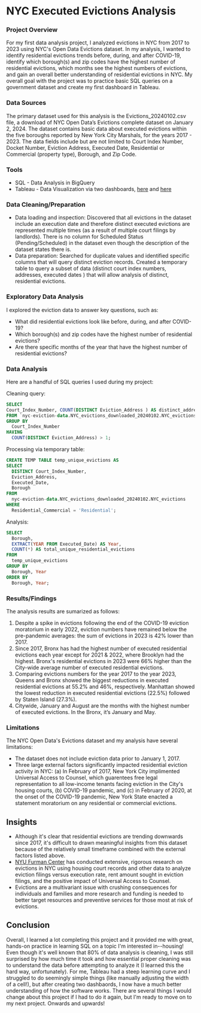 # NYC Executed Evictions Analysis

### Project Overview

For my first data analysis project, I analyzed evictions in NYC from 2017 to 2023 using NYC's Open Data Evictions dataset. In my analysis, I wanted to identify residential evictions trends before, during, and after COVID-19, identify which borough(s) and zip codes have the highest number of residential evictions, which months see the highest numbers of evictions, and gain an overall better understanding of residential evictions in NYC. My overall goal with the project was to practice basic SQL queries on a government dataset and create my first dashboard in Tableau.

### Data Sources

The primary dataset used for this analysis is the Evictions_20240102.csv file, a download of NYC Open Data’s Evictions complete dataset on January 2, 2024. The dataset contains basic data about executed evictions within the five boroughs reported by New York City Marshals, for the years 2017 - 2023. The data fields include but are not limited to Court Index Number, Docket Number, Eviction Address, Executed Date, Residential or Commercial (property type), Borough, and Zip Code.

### Tools

- SQL - Data Analysis in BigQuery
- Tableau - Data Visualization via two dashboards, [here](https://public.tableau.com/views/cleaned_distinctNYCresevictions/NYCevictionsoverview?:language=en-US&:display_count=n&:origin=viz_share_link) and [here](https://public.tableau.com/views/2023ExecutedResidentialEvictionsintheBronxNYC/Bronxresevictionsdashboard?:language=en-US&:display_count=n&:origin=viz_share_link)

### Data Cleaning/Preparation

- Data loading and inspection: Discovered that all evictions in the dataset include an execution date and therefore distinct executed evictions are represented multiple times (as a result of multiple court filings by landlords). There is no column for Scheduled Status (Pending/Scheduled) in the dataset even though the description of the dataset states there is.
- Data preparation: Searched for duplicate values and identified specific columns that will query distinct eviction records. Created a temporary table to query a subset of data (distinct court index numbers, addresses, executed dates ) that will allow analysis of distinct, residential evictions. 

### Exploratory Data Analysis

I explored the eviction data to answer key questions, such as: 
- What did residential evictions look like before, during, and after COVID-19?
- Which borough(s) and zip codes have the highest number of residential evictions?
- Are there specific months of the year that have the highest number of residential evictions?

### Data Analysis

Here are a handful of SQL queries I used during my project:

Cleaning query:
```sql
SELECT 
Court_Index_Number, COUNT(DISTINCT Eviction_Address ) AS distinct_address_count
FROM `nyc-eviction-data.NYC_evictions_downloaded_20240102.NYC_evictions` 
GROUP BY
  Court_Index_Number
HAVING
  COUNT(DISTINCT Eviction_Address) > 1;
```

Processing via temporary table: 
```sql
CREATE TEMP TABLE temp_unique_evictions AS
SELECT
  DISTINCT Court_Index_Number,
  Eviction_Address,
  Executed_Date,
  Borough
FROM
  nyc-eviction-data.NYC_evictions_downloaded_20240102.NYC_evictions
WHERE
  Residential_Commercial = 'Residential';
```

Analysis:
```sql
SELECT
  Borough,
  EXTRACT(YEAR FROM Executed_Date) AS Year,
  COUNT(*) AS total_unique_residential_evictions
FROM
  temp_unique_evictions
GROUP BY
  Borough, Year
ORDER BY
  Borough, Year;
```

### Results/Findings
The analysis results are sumarized as follows:
1. Despite a spike in evictions following the end of the COVID-19 eviction moratorium in early 2022, eviction numbers have remained below the pre-pandemic averages: the sum of evictions in 2023 is 42% lower than 2017.
2. Since 2017, Bronx has had the highest number of executed residential evictions each year except for 2021 & 2022, where Brooklyn had the highest. Bronx's residential evictions in 2023 were 66% higher than the City-wide average number of executed residential evictions.
3. Comparing evictions numbers for the year 2017 to the year 2023, Queens and Bronx showed the biggest reductions in executed residential evictions at 55.2% and 46%, respectively. Manhattan showed the lowest reduction in executed residential evictions (22.5%) followed by Staten Island (27.3%).
4. Citywide, January and August are the months with the highest number of executed evictions. In the Bronx, it’s January and May.

### Limitations
The NYC Open Data's Evictions dataset and my analysis have several limitations:
- The dataset does not include eviction data prior to January 1, 2017.
- Three large external factors significantly impacted residential eviction activity in NYC: (a) In February of 2017, New York City implimented  Universal Access to Counsel, which guarentees free legal representation to all low-income tenants facing eviction in the City's housing courts, (b) COVID-19 pandemic, and (c) in February of 2020, at the onset of the COVID-19 pandemic, New York State enacted a statement moratorium on any residential or commercial evictions.

## Insights
- Although it's clear that residential evictions are trending downwards since 2017, it's difficult to drawn meaningful insights from this dataset because of the relatively small timeframe combined with the external factors listed above.
- [NYU Furman Center](https://furmancenter.org/research/publications/eyJyZXN1bHRfcGFnZSI6InJlc2VhcmNoXC9wdWJsaWNhdGlvbnMiLCJvcmRlcmJ5X3NvcnQiOiJlbnRyeV9kYXRlfGRlc2MiLCJrZXl3b3JkcyI6ImV2aWN0aW9ucyIsInNob3J0Y3V0IjoiZXlKeVpYTjFiSFJmY0dGblpTSTZJbkpsYzJWaGNtTm9YQzl3ZFdKc2FXTmhkR2x2Ym5NaUxDSnZjbVJsY21KNVgzTnZjblFpT2lKc2IzZGZjMlZoY21Ob1gzTmpiM0psZkdSbGMyTWlMQ0pyWlhsM2IzSmtjeUk2SW1WMmFXTjBhVzl1Y3lKOSJ9) has conducted extensive, rigorous research on evictions in NYC using housing court records and other data to analyze eviction filings versus execution rate, rent amount sought in eviction filings, and the positive impact of Universal Access to Counsel.
- Evictions are a multivariant issue with crushing consequences for individuals and families and more research and funding is needed to better target resources and preventive services for those most at risk of evictions. 

## Conclusion
Overall, I learned a lot completing this project and it provided me with great, hands-on practice in learning SQL on a topic I'm interested in--housing! Even though it's well known that 80% of data analysis is cleaning, I was still surprised by how much time it took and how essential proper cleaning was to understand the data before attempting to analyze it (I learned this the hard way, unfortunately). For me, Tableau had a steep learning curve and I struggled to do seemingly simple things (like manually adjusting the width of a cell!), but after creating two dashbaords, I now have a much better understanding of how the software works. There are several things I would change about this project if I had to do it again, but I'm ready to move on to my next project. Onwards and upwards!
